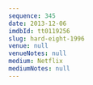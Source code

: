 ```yaml
---
sequence: 345
date: 2013-12-06
imdbId: tt0119256
slug: hard-eight-1996
venue: null
venueNotes: null
medium: Netflix
mediumNotes: null
---
```

